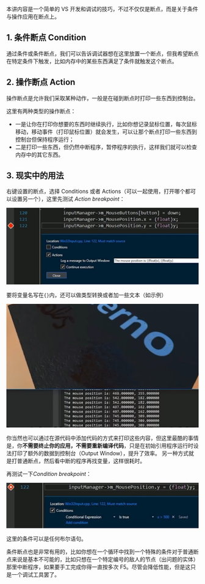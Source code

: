 本讲内容是一个简单的 VS 开发和调试的技巧，不过不仅仅是断点，而是关于条件与操作应用在断点上。

## 1. 条件断点 Condition

通过条件或条件断点，我们可以告诉调试器想在这里放置一个断点，但我希望断点在特定条件下触发，比如内存中的某些东西满足了条件就触发这个断点。

## 2. 操作断点 Action

操作断点是允许我们采取某种动作，一般是在碰到断点时打印一些东西到控制台。

这里有两种类型的操作断点：

- 一是让你在打印你想要的东西时继续执行，比如你想记录鼠标位置，每次鼠标移动，移动事件（打印鼠标位置）就会发生，可以让那个断点打印一些东西到控制台但保持程序运行；
- 二是打印一些东西，但仍然中断程序，暂停程序的执行，这样我们就可以检查内存中的其它东西。

## 3. 现实中的用法

右键设置的断点，选择 Conditions 或者 Actions（可以一起使用，打开哪个都可以设置另一个），这里先测试 _Action breakpoint_：

![](./storage%20bag/Pasted%20image%2020230728222350.png)

要将变量名写在`{}`内，还可以做类型转换或者加一些文本（如示例）

![](./storage%20bag/Pasted%20image%2020230728222958.png)

你当然也可以通过在源代码中添加代码的方式来打印这些内容，但这里最酷的事情是，你**不需要终止你的应用，不需要重新编译代码**，只是在初始引用程序运行时设法打印了额外的数据到控制台（Output Window），提升了效率。
另一种方式就是打普通断点，然后看中断的程序再找变量，这样很耗时。

再测试一下*Condition breakpoint*：

![](./storage%20bag/Pasted%20image%2020230728223139.png)

这里的条件可以是任何布尔语句。

条件断点也是非常有用的，比如你想在一个循环中找到一个特殊的条件对于普通断点来说是基本不可能的，比如只想在一个特定编号的敌人的节点（出问题的实体）那里中断程序，如果要手工完成你得一直按多次 F5。尽管会降低性能，但是这只是一个调试工具罢了。
